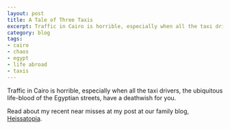 ```yaml
---
layout: post
title: A Tale of Three Taxis
excerpt: Traffic in Cairo is horrible, especially when all the taxi drivers, the ubiquitous life-blood of the Egyptian streets, have a deathwish for you.
category: blog
tags:
- cairo
- chaos
- egypt
- life abroad
- taxis
---
```


Traffic in Cairo is horrible, especially when all the taxi drivers, the ubiquitous life-blood of the Egyptian streets, have a deathwish for you.

Read about my recent near misses at my post at our family blog, [Heissatopia](http://www.heissatopia.com/2009/05/tale-of-three-taxis.html "Heissatopia: A tale of three taxis").